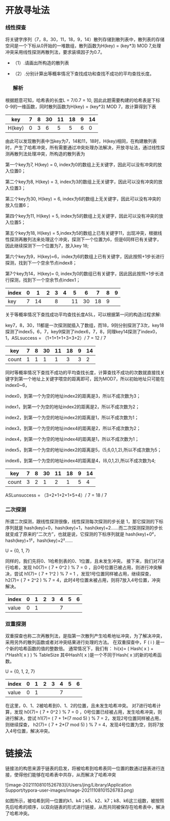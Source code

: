 # 开放寻址法

### 线性探查

将关键字序列（7，8，30，11，18，9，14）散列存储到散列表中，散列表的存储空间是一个下标从0开始的一堆数组，散列函数为H(key) = (key*3) MOD 7,处理冲突采用线性探测再散列法，要求装填因子为0.7。

- （1）.请画出所构造的散列表

- （2）.分别计算出等概率情况下查找成功和查找不成功的平均查找长度。

  ### 解析

根据题意可知，哈希表的长度L = 7/0.7 = 10, 因此此题需要构建的哈希表是下标0-9的一维函数，同时散列函数为H(key) = (key*3) MOD 7，故计算得到下表

| key    | 7    | 8    | 30   | 11   | 18   | 9    | 14   |
| ------ | ---- | ---- | ---- | ---- | ---- | ---- | ---- |
| H(key) | 0    | 3    | 6    | 5    | 5    | 6    | 0    |

由此可以发现散列表中当key为7，14和11，18时，H(key)相同，在构建散列表时，产生了哈希冲突，所有需要通过冲突处理办法解决，开放寻址法，通过线性探测再散列法处理冲突，所构造的散列表为

第一个key为7, H(key) = 0, index为0的数组上无关键字，因此可以没有冲突的放入位置0；

第二个key为8, H(key) = 3, index为3的数组上无关键字，因此可以没有冲突的放入位置3；

第三个key为30, H(key) = 6, index为6的数组上无关键字，因此可以没有冲突的放入位置6；

第四个key为11, H(key) = 5, index为5的数组上无关键字，因此可以没有冲突的放入位置5；

第五个key为18, H(key) = 5,index为5的数组上已有关键字11，出现冲突，根据线性探测再散列法来处理这个冲突，探测下一个位置为6，但是6同样已有关键字，因此继续探测下一个位置为7，放入key 18;

第六个key为9，H(key)=6，index为6的数组上已有关键字，因此按照+1步长进行探测，找到下一个空余节点index8；

第7个key为14，H(key)= 0, index为0的数组已有关键字，因此因此按照+1步长进行探测，找到下一个空余节点index1；

| index | 0    | 1    | 2    | 3    | 4    | 5    | 6    | 7    | 8    | 9    |
| ----- | ---- | ---- | ---- | ---- | ---- | ---- | ---- | ---- | ---- | ---- |
| key   | 7    | 14   |      | 8    |      | 11   | 30   | 18   | 9    |      |

关于等概率情况下查找成功平均查找长度ASL，可以根据第一问的构造过程求解:

key7，8，30，11都是一次探测就插入了数组，而18，9则分别探测了3次，key18探测了index5，6，7，key9探测了index6，7，8，同理key14探测了index0，1，ASLsuccess = （1+1+1+1+3+3+2）/ 7 = 12 / 7

| key   | 7    | 8    | 30   | 11   | 18   | 9    | 14   |
| ----- | ---- | ---- | ---- | ---- | ---- | ---- | ---- |
| count | 1    | 1    | 1    | 1    | 3    | 3    | 2    |

同时等概率情况下查找不成功的平均查找长度，计算查找不成功的次数就直接找关键字到第一个地址上关键字喂空的距离即可，因为MOD7，所以初始地址只可能在index0~6，

index0，到第一个为空的地址index2的距离是3，所以不成次数为3；

index1，到第一个为空的地址index2的距离是2，所以不成次数为2；

index2，到第一个为空的地址index2的距离是1，所以不成次数为1；

index3，到第一个为空的地址index4的距离是2，所以不成次数为2；

index4，到第一个为空的地址index4的距离是1，所以不成次数为1；

index5，到第一个为空的地址index2的距离是5，(5,6,0,1,2),所以不成次数为5；

index6，到第一个为空的地址index4的距离是4，(6,0,1,2),所以不成次数为4;

| key   | 7    | 8    | 30   | 11   | 18   | 9    | 14   |
| ----- | ---- | ---- | ---- | ---- | ---- | ---- | ---- |
| count | 3    | 2    | 1    | 2    | 1    | 5    | 4    |

ASLunsuccess = （3+2+1+2+1+5+4）/ 7 = 18 / 7

### 二次探测

所谓二次探测，跟线性探测很像，线性探测每次探测的步长是 1，那它探测的下标序列就是 hash(key)+0，hash(key)+1，hash(key)+2……而二次探测探测的步长就变成了原来的“二次方”，也就是说，它探测的下标序列就是 hash(key)+0²，hash(key)+1²，hash(key)+2²……

U = {0, 1, 7}

同样的，我们先将0、1哈希到表的0、1位置，且未发生冲突。
接下来，我们对7进行哈希，发现 h0(7)= ( 7 + 0^2 ) % 7 = 0 ，且0号位置已被占用，则进行冲突解决，尝试 h1(7)= ( 7 + 1^2 ) % 7 = 1 ，发现1号位置同样被占用，继续探查， h2(7)= ( 7 + 2^2 ) % 7 = 4，此时4号位置未被占用，则将7放入4号位置，冲突解决。

| index | 0    | 1    | 2    | 3    | 4    | 5    | 6    |
| ----- | ---- | ---- | ---- | ---- | ---- | ---- | ---- |
| value | 0    | 1    |      |      | 7    |      |      |

### 双重探测

双重探查也称二次再散列法，是指第一次散列产生哈希地址冲突，为了解决冲突，采用另外的散列函数或者对冲突结果进行处理的方法。
在双重探查中，F ( i ) 是一个新的哈希函数的值的整数倍。
通常情况下，我们有：
hi(x)= ( Hash( x ) + i*Hash1( x ) ) % TableSize
其中Hash1( x )是一个不同于Hash( x )的新的哈希函数。

U = {0, 1, 2, 7}

| index | 0    | 1    | 2    | 3    | 4    | 5    | 6    |
| ----- | ---- | ---- | ---- | ---- | ---- | ---- | ---- |
| value | 0    | 1    |      |      | 7    |      |      |

在这里，0、1、2被哈希到0、1、2的位置，且未发生哈希冲突。
对7进行哈希计算，发现 h0(7)= ( 7 + 0^2 ) % 7 = 0 ，0号位置已经被占用，发生哈希冲突，则进行解决，尝试 h1(7)= ( 7 + 1*(7 mod 5) ) % 7 = 2，发现2号位置同样被占用，则继续探查， h2(7)= ( 7 + 2*(7 mod 5) ) % 7 = 4，发现4号位置为空，则将7放入4号位置，解决冲突。

# 链接法

链接法的构思来源于链表的启发，将被哈希到哈希表同一位置的数通过链表进行连接，使得他们能够在哈希表中共存，从而解决了哈希冲突

![image-20211108101526783](/Users/jing/Library/Application Support/typora-user-images/image-20211108101526783.png)

如图所示，被哈希到同一位置的k1、k4；k5、k2、k7；k8、k6这三组数，被按照先后哈希的顺序，以双向链表的形式进行链接，从而共同被保存在哈希表中，解决了哈希冲突。

